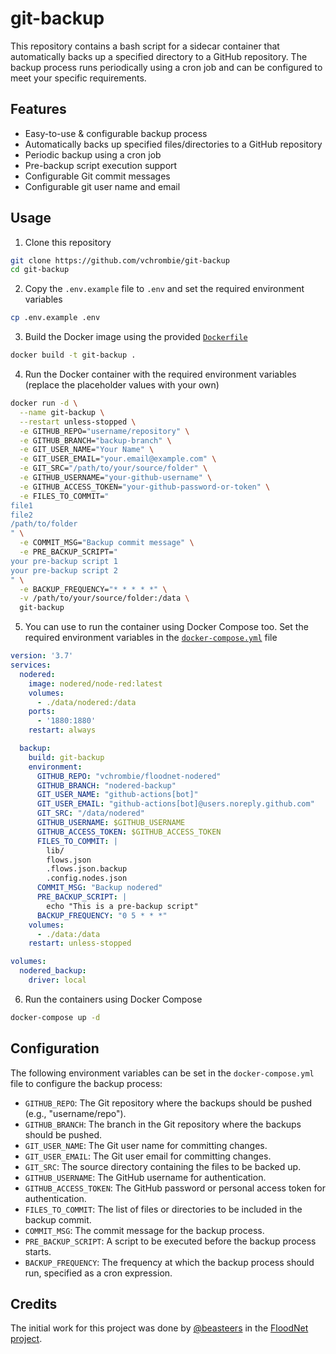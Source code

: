 # git-backup

This repository contains a bash script for a sidecar container that automatically backs up a specified directory to a GitHub repository. The backup process runs periodically using a cron job and can be configured to meet your specific requirements.

## Features

- Easy-to-use & configurable backup process
- Automatically backs up specified files/directories to a GitHub repository
- Periodic backup using a cron job
- Pre-backup script execution support
- Configurable Git commit messages
- Configurable git user name and email

## Usage

1. Clone this repository
```bash
git clone https://github.com/vchrombie/git-backup
cd git-backup
```
2. Copy the `.env.example` file to `.env` and set the required environment variables
```bash
cp .env.example .env
```
3. Build the Docker image using the provided [`Dockerfile`](Dockerfile)
```bash
docker build -t git-backup .
```
4. Run the Docker container with the required environment variables (replace the placeholder values with your own)
```bash
docker run -d \
  --name git-backup \
  --restart unless-stopped \
  -e GITHUB_REPO="username/repository" \
  -e GITHUB_BRANCH="backup-branch" \
  -e GIT_USER_NAME="Your Name" \
  -e GIT_USER_EMAIL="your.email@example.com" \
  -e GIT_SRC="/path/to/your/source/folder" \
  -e GITHUB_USERNAME="your-github-username" \
  -e GITHUB_ACCESS_TOKEN="your-github-password-or-token" \
  -e FILES_TO_COMMIT="
file1
file2
/path/to/folder
" \
  -e COMMIT_MSG="Backup commit message" \
  -e PRE_BACKUP_SCRIPT="
your pre-backup script 1
your pre-backup script 2
" \
  -e BACKUP_FREQUENCY="* * * * *" \
  -v /path/to/your/source/folder:/data \
  git-backup
```
5. You can use to run the container using Docker Compose too. Set the required environment variables in the [`docker-compose.yml`](docker-compose.yml) file
```yml
version: '3.7'
services:
  nodered:
    image: nodered/node-red:latest
    volumes:
      - ./data/nodered:/data
    ports:
      - '1880:1880'
    restart: always

  backup:
    build: git-backup
    environment:
      GITHUB_REPO: "vchrombie/floodnet-nodered"
      GITHUB_BRANCH: "nodered-backup"
      GIT_USER_NAME: "github-actions[bot]"
      GIT_USER_EMAIL: "github-actions[bot]@users.noreply.github.com"
      GIT_SRC: "/data/nodered"
      GITHUB_USERNAME: $GITHUB_USERNAME
      GITHUB_ACCESS_TOKEN: $GITHUB_ACCESS_TOKEN
      FILES_TO_COMMIT: |
        lib/
        flows.json
        .flows.json.backup
        .config.nodes.json
      COMMIT_MSG: "Backup nodered"
      PRE_BACKUP_SCRIPT: |
        echo "This is a pre-backup script"
      BACKUP_FREQUENCY: "0 5 * * *"
    volumes:
      - ./data:/data
    restart: unless-stopped

volumes:
  nodered_backup:
    driver: local
```
6. Run the containers using Docker Compose
```bash
docker-compose up -d
```

## Configuration

The following environment variables can be set in the `docker-compose.yml` file to configure the backup process:

- `GITHUB_REPO`: The Git repository where the backups should be pushed (e.g., "username/repo").
- `GITHUB_BRANCH`: The branch in the Git repository where the backups should be pushed.
- `GIT_USER_NAME`: The Git user name for committing changes.
- `GIT_USER_EMAIL`: The Git user email for committing changes.
- `GIT_SRC`: The source directory containing the files to be backed up.
- `GITHUB_USERNAME`: The GitHub username for authentication.
- `GITHUB_ACCESS_TOKEN`: The GitHub password or personal access token for authentication.
- `FILES_TO_COMMIT`: The list of files or directories to be included in the backup commit.
- `COMMIT_MSG`: The commit message for the backup process.
- `PRE_BACKUP_SCRIPT`: A script to be executed before the backup process starts.
- `BACKUP_FREQUENCY`: The frequency at which the backup process should run, specified as a cron expression.

## Credits

The initial work for this project was done by [@beasteers](https://github.com/beasteers) in the [FloodNet project](https://github.com/floodnet-nyc).
